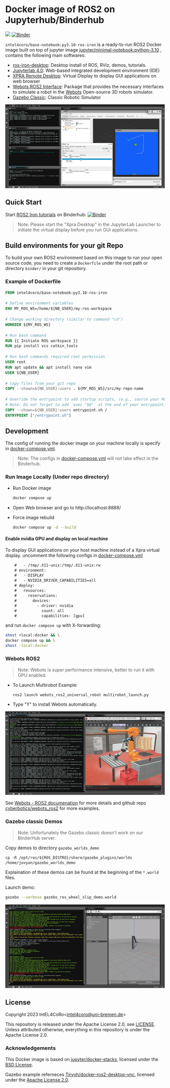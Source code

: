 # Docker image of ROS2 on Jupyterhub/Binderhub

[![](https://img.shields.io/docker/pulls/intel4coro/base-notebook.svg)](https://hub.docker.com/r/intel4coro/base-notebook/tags)
[![Binder](https://binder.intel4coro.de/badge_logo.svg)](https://binder.intel4coro.de/v2/gh/IntEL4CoRo/docker-stacks.git/ros-iron)

`intel4coro/base-notebook:py3.10-ros-iron`  is a ready-to-run ROS2 Docker image built on top of jupyter image [jupyter/minimal-notebook:python-3.10](https://jupyter-docker-stacks.readthedocs.io/en/latest/using/selecting.html#jupyter-minimal-notebook) , contains the following main softwares:

- [ros-iron-desktop](https://docs.ros.org/en/iron/index.html): Desktop install of ROS, RViz, demos, tutorials.
- [Jupyterlab 4.0](https://github.com/jupyterlab/jupyterlab): Web-based integrated development environment (IDE)
- [XPRA Remote Desktop](https://github.com/Xpra-org/xpra): Virtual Display to display GUI applications on web browser
- [Webots ROS2 Interface](https://github.com/cyberbotics/webots_ros2): Package that provides the necessary interfaces to simulate a robot in the [Webots](https://cyberbotics.com/) Open-source 3D robots simulator.
- [Gazebo Classic](http://classic.gazebosim.org/): Classic Robotic Simulator

![screenshot-ros](./screenshots/screenshot.png)

## Quick Start

Start [ROS2 Iron tutorials](https://docs.ros.org/en/iron/Tutorials.html) on Binderhub: [![Binder](https://binder.intel4coro.de/badge_logo.svg)](https://binder.intel4coro.de/v2/gh/IntEL4CoRo/docker-stacks.git/ros-iron)

>Note: Please start the "Xpra Desktop" in the JupyterLab Launcher to initiate the virtual display before you run GUI applications.

## Build environments for your git Repo

To build your own ROS2 environment based on this image to run your open source code, you need to create a `Dockerfile` under the root path or directory `binder/` in your git repository.

### Example of Dockerfile

```Dockerfile
FROM intel4coro/base-notebook:py3.10-ros-iron

# Define environment variables
ENV MY_ROS_WS=/home/${NB_USER}/my-ros-workspace

# Change working directory (similar to command "cd")
WORKDIR ${MY_ROS_WS}

# Run bash command
RUN {{ Initiate ROS workspace }}
RUN pip install vcs catkin_tools

# Run bash commands required root permission
USER root
RUN apt update && apt install nano vim
USER ${NB_USER}

# Copy files from your git repo
COPY --chown=${NB_USER}:users . ${MY_ROS_WS}/src/my-repo-name

# Override the entrypoint to add startup scripts, (e.g., source your ROS workspace)
# Note: Do not forget to add `exec "$@"` at the end of your entrypoint.
COPY --chown=${NB_USER}:users entrypoint.sh /
ENTRYPOINT ["/entrypoint.sh"]
```

## Development

The config of running the docker image on your machine locally is specify in [docker-compose.yml](./docker-compose.yml).

> Note: The configs in [docker-compose.yml](./docker-compose.yml) will not take effect in the Binderhub.

### Run Image Locally (Under repo directory)

- Run Docker image

  ```bash
  docker compose up
  ```

- Open Web browser and go to http://localhost:8888/

- Force image rebuild

  ```bash
  docker compose up -d --build 
  ```

#### Enable nvidia GPU and display on local machine

To display GUI applications on your host machine instead of a Xpra virtual display. uncomment the following configs in [docker-compose.yml](./docker-compose.yml)

```docker-compose
    #   - /tmp/.X11-unix:/tmp/.X11-unix:rw
    # environment:
    #   - DISPLAY
    #   - NVIDIA_DRIVER_CAPABILITIES=all
    # deploy:
    #   resources:
    #     reservations:
    #       devices:
    #         - driver: nvidia
    #           count: all
    #           capabilities: [gpu]
```

and run `docker compose up` with X-forwarding:

```bash
xhost +local:docker && \
docker compose up && \
xhost -local:docker
```

### Webots ROS2

> Note: Webots is super performance intensive, better to run it with GPU enabled.

- To Launch Multirobot Example:

  ```base
  ros2 launch webots_ros2_universal_robot multirobot_launch.py
  ```

- Type "Y" to install Webots automatically.

![screenshot-webots](./screenshots/screenshot-webots.png)

See [Webots - ROS2 documenation](https://docs.ros.org/en/iron/Tutorials/Advanced/Simulators/Webots/Setting-Up-Simulation-Webots-Basic.html) for more details and github repo [cyberbotics/webots_ros2](https://github.com/cyberbotics/webots_ros2/wiki/Examples) for more examples.

### Gazebo classic Demos

>Note: Unfortunately the Gazebo classic doesn't work on our BinderHub server.

Copy demos to directory `gazebo_worlds_demo`

```base
cp -R /opt/ros/${ROS_DISTRO}/share/gazebo_plugins/worlds /home/jovyan/gazebo_worlds_demo
```

Explaination of these demos can be found at the beginning of the `*.world` files.

Launch demo:

```bash
gazebo --verbose gazebo_ros_wheel_slip_demo.world
```

![screenshot-gazebo](./screenshots/screenshot-gazebo.png)

## License

Copyright 2023 IntEL4CoRo\<intel4coro@uni-bremen.de\>

This repository is released under the Apache License 2.0, see [LICENSE](./LICENSE).  
Unless attributed otherwise, everything in this repository is under the Apache License 2.0.

### Acknowledgements

This Docker image is based on [jupyter/docker-stacks](https://github.com/jupyter/docker-stacks), licensed under the [BSD License](https://github.com/jupyter/docker-stacks/blob/main/LICENSE.md).

Gazebo example referneces [Tiryoh/docker-ros2-desktop-vnc](https://github.com/Tiryoh/docker-ros2-desktop-vnc), licensed under the [Apache License 2.0](https://github.com/Tiryoh/docker-ros2-desktop-vnc/blob/master/LICENSE).
